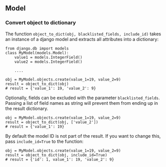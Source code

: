 

## Model

### Convert object to dictionary

The function ``object_to_dict(obj, blacklisted_fields, include_id)`` takes an instance of a django model and
extracts all attributes into a dictionary:

````
from django.db import models
class MyModel(models.Model):
    value1 = models.IntegerField()
    value2 = models.IntegerField()

    ....

obj = MyModel.objects.create(value_1=19, value_2=9)
result = object_to_dict(obj)
# result = {'value_1': 19, 'value_2': 9}
````

Optionally, fields can be excluded with the parameter ``blacklisted_fields``.
Passing a list of field names as string will prevent them from ending up in the result dictionary.

````
obj = MyModel.objects.create(value_1=19, value_2=9)
result = object_to_dict(obj, ['value_2'])
# result = {'value_1': 19}
````

By default the model ID is not part of the result. If you want to change this, pass ``include_id=True`` to the function:

````
obj = MyModel.objects.create(value_1=19, value_2=9)
result = object_to_dict(obj, include_id=True)
# result = {'id': 1, value_1': 19, 'value_2': 9}
````

